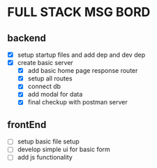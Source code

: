 # FULL STACK MSG BORD

## backend

- [x] setup startup files and add dep and dev dep
- [x] create basic server
  - [x] add basic home page response router
  - [x] setup all routes
  - [x] connect db
  - [x] add modal for data
  - [x] final checkup with postman server

## frontEnd

- [ ] setup basic file setup
- [ ] develop simple ui for basic form
- [ ] add js functionality
